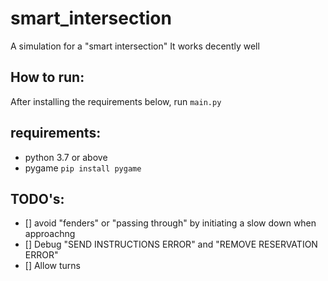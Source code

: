 # smart_intersection
A simulation for a "smart intersection"
It works decently well

## How to run:
After installing the requirements below, run `main.py`

## requirements:
- python 3.7 or above
- pygame `pip install pygame`



## TODO's:

- [] avoid "fenders" or "passing through" by initiating a slow down when approachng
- [] Debug "SEND INSTRUCTIONS ERROR" and "REMOVE RESERVATION ERROR"
- [] Allow turns

